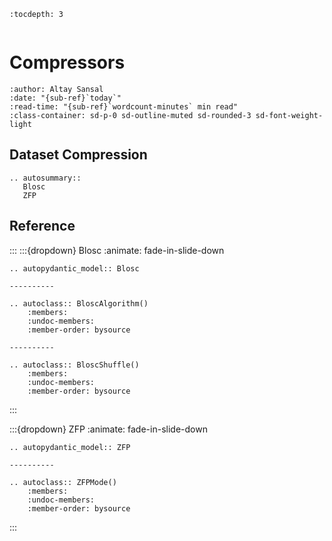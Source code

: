 ```{eval-rst}
:tocdepth: 3
```

```{currentModule} mdio.schemas.compressors

```

# Compressors

```{article-info}
:author: Altay Sansal
:date: "{sub-ref}`today`"
:read-time: "{sub-ref}`wordcount-minutes` min read"
:class-container: sd-p-0 sd-outline-muted sd-rounded-3 sd-font-weight-light
```

## Dataset Compression

```{eval-rst}
.. autosummary::
   Blosc
   ZFP
```

## Reference

:::
:::{dropdown} Blosc
:animate: fade-in-slide-down

```{eval-rst}
.. autopydantic_model:: Blosc

----------

.. autoclass:: BloscAlgorithm()
    :members:
    :undoc-members:
    :member-order: bysource

----------

.. autoclass:: BloscShuffle()
    :members:
    :undoc-members:
    :member-order: bysource
```

:::

:::{dropdown} ZFP
:animate: fade-in-slide-down

```{eval-rst}
.. autopydantic_model:: ZFP

----------

.. autoclass:: ZFPMode()
    :members:
    :undoc-members:
    :member-order: bysource
```

:::
